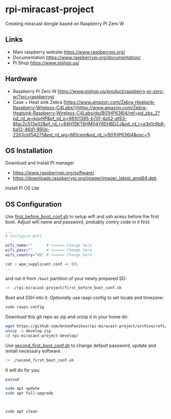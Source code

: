 # rpi-miracast-project

Creating miracast dongle based on Raspberry PI Zero W

## Links

 - Main raspberry website https://www.raspberrypi.org/
 - Documentation https://www.raspberrypi.org/documentation/
 - Pi Shop https://www.pishop.us/

## Hardware

- Raspberry Pi Zero W https://www.pishop.us/product/raspberry-pi-zero-w/?src=raspberrypi 
- Case + Heat sink Zebra [https://www.amazon.com/Zebra-Heatsink-Raspberry-Wireless-C4Labs/](https://www.amazon.com/Zebra-Heatsink-Raspberry-Wireless-C4Labs/dp/B01HP636I4/ref=pd_sbs_2?pd_rd_w=kgvHP&pf_rd_p=98101395-b70f-4a52-af63-8fac2c513e02&pf_rd_r=84H15KT6HM04Y8EHBD2J&pd_rd_r=e3e1c6b8-ba12-46d1-890e-2263cbf54275&pd_rd_wg=MDcem&pd_rd_i=B01HP636I4&psc=1)

## OS Installation

  Download and Install PI manager
  - https://www.raspberrypi.org/software/
  - https://downloads.raspberrypi.org/imager/imager_latest_amd64.deb
  
  Install Pi OS Lite
  
## OS Configuration

  Use [first_before_boot_conf.sh](first_before_boot_conf.sh) to setup wifi and ssh acess before the first boot. Adjust wifi name and password, probably contry code in it first:
  ```bash
  ...
# Configure WiFi

wifi_name=""      # <===== Change here
wifi_pass=""      # <===== Change here
wifi_country="US" # <===== Change here

cat > wpa_supplicant.conf << EOL
  ...
  ```
and run it from `/boot` partition of your newly prepared SD:
  ```bash
  :> ./rpi-miracast-project/first_before_boot_conf.sh
  ```
  Boot and SSH into it.
  _Optionally_ use raspi config to set locale and timezone:
  ```bash
  sudo raspi-config
  ```
  Download this git repo as zip and unzip it in your home dir:
  ```bash
  wget https://github.com/AntonPanikov/rpi-miracast-project/archive/refs/heads/develop.zip
  unzip -q develop.zip
  cd rpi-miracast-project-develop/
  ```
  Use [second_first_boot_conf.sh](second_first_boot_conf.sh) to change default password, update and isntall necessary software.
  ```bash
  :> ./second_first_boot_conf.sh
  ```
  
  It will do for you:
  ```bash
  passwd
  
  sudo apt update
  sudo apt full-upgrade
  
  
  
  sudo apt clean
  ```
